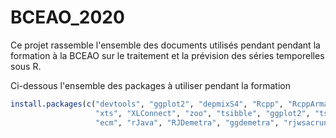 # BCEAO_2020

Ce projet rassemble l'ensemble des documents utilisés pendant pendant la formation à la BCEAO sur le traitement et la prévision des séries temporelles sous R. 

Ci-dessous l'ensemble des packages à utiliser pendant la formation
```r
install.packages(c("devtools", "ggplot2", "depmixS4", "Rcpp", "RcppArmadillo", "DEoptim",
                   "xts", "XLConnect", "zoo", "tsibble", "ggplot2", "tsibble", "tsDyn", "fable",
                   "ecm", "rJava", "RJDemetra", "ggdemetra", "rjwsacruncher"))
```